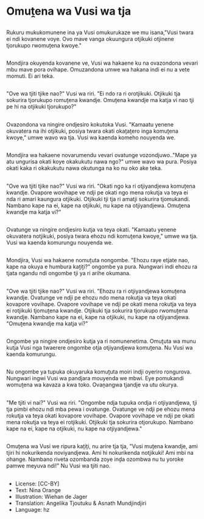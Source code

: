 # Omuṱena wa Vusi wa tja

##
Rukuru mukukomunene ina ya Vusi omukurukaze we mu isana,"Vusi twara ei ndi kovanene voye. Ovo mave vanga okuungura otjikuki otjinene tjorukupo rwomuṱena kwoye."

##
Mondjira okuyenda kovanene ve, Vusi wa hakaene ku na ovazondona vevari mbu mave pora ovihape. Omuzandona umwe wa hakana indi ei nu a vete momuti. Ei ari teka.

##
"Ove wa tjiti tjike nao?" Vusi wa riri. "Ei ndo ra ri orotjikuki. Otjikuki tja sokurira tjorukupo romuṱena kwandje. Omuṱena kwandje ma katja vi nao tji pe hi na otjikuki tjorukupo?"

##
Ovazondona va ningire ondjesiro kokutoka Vusi. "Kamaatu yenene okuvatera na ihi otjikuki, posiya twara okati okaṱaṱero inga komuṱena kwoye," umwe wavo wa tja. Vusi wa kaenda komeho nouyenda we.

##
Mondjira wa hakaene novarumendu vevari ovatunge vozondjuwo.."Mape ya atu ungurisa okati koye okakukutu nawa ngo?" umwe wavo wa pura. Posiya okati kaka ri okakukutu nawa okutunga na ko nu oko ake teka.

##
"Ove wa tjiti tjike nao?" Vusi wa riri. "Okati ngo ka ri otjiyandjewa komuṱena kwandje. Ovapore wovihape ve ndji pe okati ngo mena rokutja va teya ei nda ri amari kaungura otjikuki. Otjikuki tji tja ri amatji sokurira tjomukandi. Nambano kape na ei, kape na otjikuki, nu kape na otjiyandjewa. Omuṱena kwandje ma katja vi?"

##
Ovatunge va ningire ondjesiro kutja va teya okati. "Kamaatu yenene okuvatera notjikuki, posiya twara ehozu ndi komuṱena kwoye," umwe wa tja. Vusi wa kaenda komurungu nouyenda we.

##
Mondjira, Vusi wa hakaene nomuṱuta nongombe. "Ehozu raye etjate nao, kape na okuya e humbura kaṱiṱi?" ongombe ya pura. Nungwari indi ehozu ra tjata ngandu ndi ongombe tji ya ri arihe okumana.

##
"Ove wa tjiti tjike nao?" Vusi wa riri. "Ehozu ra ri otjiyandjewa komuṱena kwandje. Ovatunge ve ndji pe ehozu ndo mena rokutja va teya okati kovapore vovihape. Ovapore vovihape ve ndji pe okati mena rokutja va teya ei rotjikuki tjomuṱena kwandje. Otjikuki tja sokurira tjorukupo rwomuṱena kwandje. Nambano kape na ei, kape na otjikuki, nu kape na otjiyandjewa. "Omuṱena kwandje ma katja vi?"

##
Ongombe ya ningire ondjesiro kutja ya ri nomunenetima. Omuṱuta wa munu kutja Vusi nga twaerere ongombe otja otjiyandjewa komuṱena. Nu Vusi wa kaenda komurungu.

##
Nu ongombe ya tupuka okuyaruka komuṱuta moiri indji oyeriro rongurova. Nungwari ingwi Vusi wa pandjara mouyenda we mbwi. Eye pomukandi womuṱena wa kavaza a kwa toko. Ovaṋangwa tjandje va utu okurya.

##
"Me tjiti vi nai?" Vusi wa riri. "Ongombe ndja tupuka ondja ri otjiyandjewa, tji tja pimbi ehozu ndi mba pewa i ovatunge. Ovatunge ve ndji pe ehozu mena rokutja va teya okati kovapore vovihape. Ovapore vovihape ve ndji pe okati mena rokutja va teya ei rotjikuki. Otjikuki tja sokurira otjorukupo. Nambano kape na ei, kape na otjikuki, nu kape na otjiyandjewa."

##
Omuṱena wa Vusi we ripura kaṱiṱi, nu arire tja tja, "Vusi muṱena kwandje, ami tjiri hi nokurikenda noviyandjewa. Ami hi nokurikenda notjikuki! Ami mbi na ohange. Nambano riveta ozombanda zoye inḓa ozombwa nu tu yoroke pamwe meyuva ndi!" Nu Vusi wa tjiti nao.

##
* License: [CC-BY]
* Text: Nina Orange
* Illustration: Wiehan de Jager
* Translation: Angelika Tjoutuku & Asnath Mundjindjiri
* Language: hz

